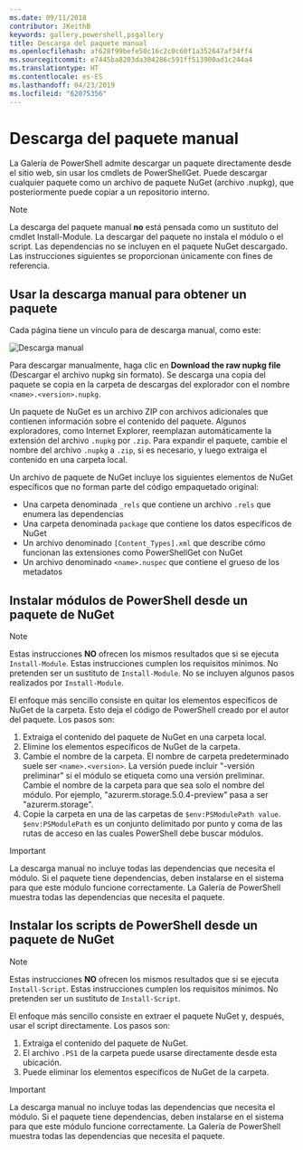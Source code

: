 ```yaml
---
ms.date: 09/11/2018
contributor: JKeithB
keywords: gallery,powershell,psgallery
title: Descarga del paquete manual
ms.openlocfilehash: af628f99befe50c16c2c0c60f1a352647af34ff4
ms.sourcegitcommit: e7445ba8203da304286c591ff513900ad1c244a4
ms.translationtype: HT
ms.contentlocale: es-ES
ms.lasthandoff: 04/23/2019
ms.locfileid: "62075356"
---
```

# <a name="manual-package-download"></a>Descarga del paquete manual

La Galería de PowerShell admite descargar un paquete directamente desde el sitio web, sin usar los cmdlets de PowerShellGet. Puede descargar cualquier paquete como un archivo de paquete NuGet (archivo .nupkg), que posteriormente puede copiar a un repositorio interno.

> [!NOTE]
> La descarga del paquete manual **no** está pensada como un sustituto del cmdlet Install-Module.
> La descargar del paquete no instala el módulo o el script. Las dependencias no se incluyen en el paquete NuGet descargado. Las instrucciones siguientes se proporcionan únicamente con fines de referencia.

## <a name="using-manual-download-to-acquire-a-package"></a>Usar la descarga manual para obtener un paquete

Cada página tiene un vínculo para de descarga manual, como este:

![Descarga manual](../../Images/packagedisplaypagewithpseditions.png)

Para descargar manualmente, haga clic en **Download the raw nupkg file** (Descargar el archivo nupkg sin formato). Se descarga una copia del paquete se copia en la carpeta de descargas del explorador con el nombre `<name>.<version>.nupkg`.

Un paquete de NuGet es un archivo ZIP con archivos adicionales que contienen información sobre el contenido del paquete. Algunos exploradores, como Internet Explorer, reemplazan automáticamente la extensión del archivo `.nupkg` por `.zip`. Para expandir el paquete, cambie el nombre del archivo `.nupkg` a `.zip`, si es necesario, y luego extraiga el contenido en una carpeta local.

Un archivo de paquete de NuGet incluye los siguientes elementos de NuGet específicos que no forman parte del código empaquetado original:

- Una carpeta denominada `_rels` que contiene un archivo `.rels` que enumera las dependencias
- Una carpeta denominada `package` que contiene los datos específicos de NuGet
- Un archivo denominado `[Content_Types].xml` que describe cómo funcionan las extensiones como PowerShellGet con NuGet
- Un archivo denominado `<name>.nuspec` que contiene el grueso de los metadatos

## <a name="installing-powershell-modules-from-a-nuget-package"></a>Instalar módulos de PowerShell desde un paquete de NuGet

> [!NOTE]
> Estas instrucciones **NO** ofrecen los mismos resultados que si se ejecuta `Install-Module`. Estas instrucciones cumplen los requisitos mínimos. No pretenden ser un sustituto de `Install-Module`. No se incluyen algunos pasos realizados por `Install-Module`.

El enfoque más sencillo consiste en quitar los elementos específicos de NuGet de la carpeta. Esto deja el código de PowerShell creado por el autor del paquete. Los pasos son:

1. Extraiga el contenido del paquete de NuGet en una carpeta local.
2. Elimine los elementos específicos de NuGet de la carpeta.
3. Cambie el nombre de la carpeta. El nombre de carpeta predeterminado suele ser `<name>.<version>`. La versión puede incluir "-versión preliminar" si el módulo se etiqueta como una versión preliminar. Cambie el nombre de la carpeta para que sea solo el nombre del módulo. Por ejemplo, "azurerm.storage.5.0.4-preview" pasa a ser "azurerm.storage".
4. Copie la carpeta en una de las carpetas de `$env:PSModulePath value`. `$env:PSModulePath` es un conjunto delimitado por punto y coma de las rutas de acceso en las cuales PowerShell debe buscar módulos.

> [!IMPORTANT]
> La descarga manual no incluye todas las dependencias que necesita el módulo. Si el paquete tiene dependencias, deben instalarse en el sistema para que este módulo funcione correctamente. La Galería de PowerShell muestra todas las dependencias que necesita el paquete.

## <a name="installing-powershell-scripts-from-a-nuget-package"></a>Instalar los scripts de PowerShell desde un paquete de NuGet

> [!NOTE]
> Estas instrucciones **NO** ofrecen los mismos resultados que si se ejecuta `Install-Script`. Estas instrucciones cumplen los requisitos mínimos. No pretenden ser un sustituto de `Install-Script`.

El enfoque más sencillo consiste en extraer el paquete NuGet y, después, usar el script directamente. Los pasos son:

1. Extraiga el contenido del paquete de NuGet.
2. El archivo `.PS1` de la carpeta puede usarse directamente desde esta ubicación.
3. Puede eliminar los elementos específicos de NuGet de la carpeta.

> [!IMPORTANT]
> La descarga manual no incluye todas las dependencias que necesita el módulo. Si el paquete tiene dependencias, deben instalarse en el sistema para que este módulo funcione correctamente. La Galería de PowerShell muestra todas las dependencias que necesita el paquete.
